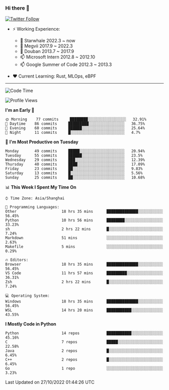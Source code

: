 ### Hi there 👋

[![Twitter Follow](https://img.shields.io/twitter/follow/tianweidut?style=social)](https://twitter.com/tianweidut)

- ⚡ Working Experience:
  - 🔭 Starwhale 2022.3 ~ now
  - 🌱 Megvii 2017.9 ~ 2022.3
  - 🌱 Douban 2013.7 ~ 2017.9
  - 📫 Microsoft Intern 2012.8 ~ 2012.10
  - 📫 Google Summer of Code 2012.3 ~ 2013.3

- ❤️ Current Learning: Rust, MLOps, eBPF

---
<!--START_SECTION:waka-->
![Code Time](http://img.shields.io/badge/Code%20Time-3%2C176%20hrs%206%20mins-blue)

![Profile Views](http://img.shields.io/badge/Profile%20Views-0-blue)

**I'm an Early 🐤** 

```text
🌞 Morning    77 commits     ████████░░░░░░░░░░░░░░░░░   32.91% 
🌆 Daytime    86 commits     █████████░░░░░░░░░░░░░░░░   36.75% 
🌃 Evening    60 commits     ██████░░░░░░░░░░░░░░░░░░░   25.64% 
🌙 Night      11 commits     █░░░░░░░░░░░░░░░░░░░░░░░░   4.7%

```
📅 **I'm Most Productive on Tuesday** 

```text
Monday       49 commits     █████░░░░░░░░░░░░░░░░░░░░   20.94% 
Tuesday      55 commits     ██████░░░░░░░░░░░░░░░░░░░   23.5% 
Wednesday    29 commits     ███░░░░░░░░░░░░░░░░░░░░░░   12.39% 
Thursday     40 commits     ████░░░░░░░░░░░░░░░░░░░░░   17.09% 
Friday       23 commits     ██░░░░░░░░░░░░░░░░░░░░░░░   9.83% 
Saturday     13 commits     █░░░░░░░░░░░░░░░░░░░░░░░░   5.56% 
Sunday       25 commits     ██░░░░░░░░░░░░░░░░░░░░░░░   10.68%

```


📊 **This Week I Spent My Time On** 

```text
⌚︎ Time Zone: Asia/Shanghai

💬 Programming Languages: 
Other                    18 hrs 35 mins      ██████████████░░░░░░░░░░░   56.45% 
Python                   10 hrs 56 mins      ████████░░░░░░░░░░░░░░░░░   33.23% 
sh                       2 hrs 22 mins       █░░░░░░░░░░░░░░░░░░░░░░░░   7.24% 
Markdown                 51 mins             ░░░░░░░░░░░░░░░░░░░░░░░░░   2.63% 
Makefile                 5 mins              ░░░░░░░░░░░░░░░░░░░░░░░░░   0.29%

🔥 Editors: 
Browser                  18 hrs 35 mins      ██████████████░░░░░░░░░░░   56.45% 
VS Code                  11 hrs 57 mins      █████████░░░░░░░░░░░░░░░░   36.31% 
Zsh                      2 hrs 22 mins       █░░░░░░░░░░░░░░░░░░░░░░░░   7.24%

💻 Operating System: 
Windows                  18 hrs 35 mins      ██████████████░░░░░░░░░░░   56.45% 
WSL                      14 hrs 20 mins      ███████████░░░░░░░░░░░░░░   43.55%

```

**I Mostly Code in Python** 

```text
Python                   14 repos            ███████████░░░░░░░░░░░░░░   45.16% 
C                        7 repos             █████░░░░░░░░░░░░░░░░░░░░   22.58% 
Java                     2 repos             █░░░░░░░░░░░░░░░░░░░░░░░░   6.45% 
C++                      2 repos             █░░░░░░░░░░░░░░░░░░░░░░░░   6.45% 
Go                       1 repo              ░░░░░░░░░░░░░░░░░░░░░░░░░   3.23%

```



 Last Updated on 27/10/2022 01:44:26 UTC
<!--END_SECTION:waka-->